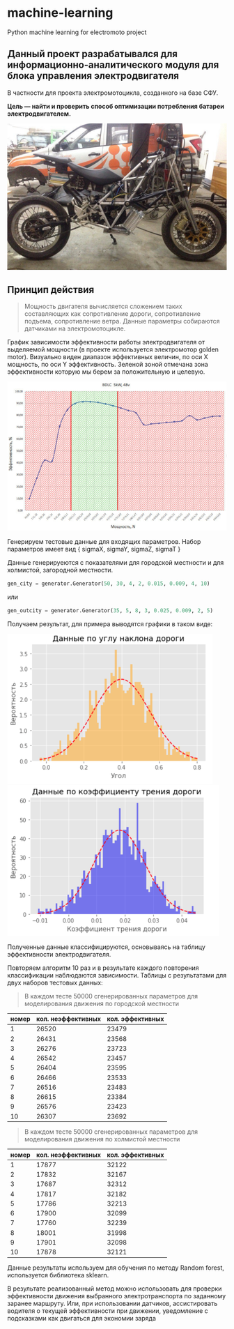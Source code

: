 # machine-learning
Python machine learning for electromoto project

## Данный проект разрабатывался для информационно-аналитического модуля для блока управления электродвигателя

В частности для проекта электромотоцикла, созданного на базе СФУ.

**Цель — найти и проверить способ оптимизации потребления батареи электродвигателем.**

![Image moto](https://github.com/stasdk3000/machine-learning/blob/master/img/moto.png)


## Принцип действия

>Мощность двигателя вычисляется сложением таких составляющих как сопротивление дороги, сопротивление подъема, сопротивление ветра. Данные параметры собираются датчиками на электромотоцикле.

График зависимости эффективности работы электродвигателя от выделяемой мощности (в проекте используется электромотор golden motor). 
Визуально виден диапазон эффективных величин, по оси Х мощность, по оси Y эффективность. Зеленой зоной отмечана зона эффективности которую мы берем за положительную и целевую.

![Image grafic](https://github.com/stasdk3000/machine-learning/blob/master/img/grafik.png)

Генерируем тестовые данные для входящих параметров. Набор параметров имеет вид { sigmaX, sigmaY, sigmaZ, sigmaT }

Данные генерируеются с показателями для городской местности и для холмистой, загородной местности.

```python
gen_city = generator.Generator(50, 30, 4, 2, 0.015, 0.009, 4, 10)
```
или
```python
gen_outcity = generator.Generator(35, 5, 8, 3, 0.025, 0.009, 2, 5)
```

Получаем результат, для примера выводятся графики в таком виде:

![Image grafic2](https://github.com/stasdk3000/machine-learning/blob/master/img/grafik2.png)
![Image grafic3](https://github.com/stasdk3000/machine-learning/blob/master/img/grafik3.png)

Полученные данные классифицируются, основываясь на таблицу эффективности электродвигателя.

Повторяем алгоритм 10 раз и в результате каждого повторения классификации наблюдаются зависимости. Таблицы с результатами для двух наборов тестовых данных:

>В каждом тесте 50000 сгенерированных параметров для моделирования движения по городской местности

номер | кол. неэффективных | кол. эффективных
----- | ------------------ | ----------------
1 | 26520 | 23479
2 | 26431 | 23568
3 | 26276 | 23723
4 | 26542 | 23457
5 | 26404 | 23595
6 | 26466 | 23533
7 | 26516 | 23483
8 | 26615 | 23384
9 | 26576 | 23423
10 | 26307 | 23692

>В каждом тесте 50000 сгенерированных параметров для моделирования движения по холмистой местности 

номер | кол. неэффективных | кол. эффективных
----- | ------------------ | ----------------
1 | 17877 | 32122
2 | 17832 | 32167
3 | 17687 | 32312
4 | 17817 | 32182
5 | 17786 | 32213
6 | 17900 | 32099
7 | 17760 | 32239
8 | 18001 | 31998
9 | 17901 | 32098
10 | 17878 | 32121

Данные результаты используем для обучения по методу Random forest, используется библиотека sklearn. 

В результате реализованный метод можно использовать для проверки эффективности движения выбранного электротранспорта по заданному заранее маршруту. Или, при использовании датчиков, ассистировать водителя о текущей эффективности при движении, уведомление с подсказками как двигаться для экономии заряда

